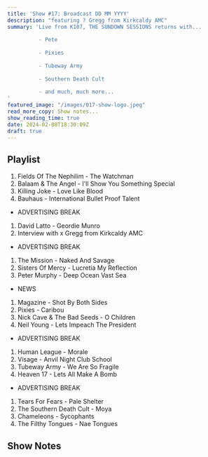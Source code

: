 ```yaml
---
title: 'Show #17: Broadcast DD MM YYYY'
description: "featuring ? Gregg from Kirkcaldy AMC"
summary: 'Live from K107, THE SUNDOWN SESSIONS returns with...
 
          - Pete
                    
          - Pixies
          
          - Tubeway Army
          
          - Southern Death Cult
          
          - and much, much more...
'
featured_image: "/images/017-show-logo.jpeg"
read_more_copy: Show notes...
show_reading_time: true
date: 2024-02-08T18:30:09Z
draft: true
---
```


## Playlist

1. Fields Of The Nephilim - The Watchman
2. Balaam & The Angel - I'll Show You Something Special
3. Killing Joke - Love Like Blood
4. Bauhaus - International Bullet Proof Talent

- ADVERTISING BREAK

1. David Latto - Geordie Munro
2. Interview with x Gregg from Kirkcaldy AMC

- ADVERTISING BREAK

1. The Mission - Naked And Savage
2. Sisters Of Mercy - Lucretia My Reflection
3. Peter Murphy - Deep Ocean Vast Sea

- NEWS

1. Magazine - Shot By Both Sides
2. Pixies - Caribou
3. Nick Cave & The Bad Seeds - O Children
4. Neil Young - Lets Impeach The President

- ADVERTISING BREAK

1. Human League - Morale
2. Visage - Anvil Night Club School
3. Tubeway Army - We Are So Fragile
4. Heaven 17 - Lets All Make A Bomb

- ADVERTISING BREAK

1. Tears For Fears - Pale Shelter
2. The Southern Death Cult - Moya
3. Chameleons - Sycophants
4. The Filthy Tongues - Nae Tongues

## Show Notes
